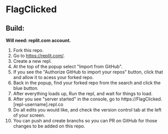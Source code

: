 # FlagClicked

<!--[![](https://img.shields.io/badge/chat-on%20discord-orange?style=for-the-badge&logo=appveyor)](https://discord.gg/253sVH6qYg)-->

## Build:

**Will need: replit.com account.**

1. Fork this repo.
2. Go to https://replit.com/.
3. Create a new repl.
4. At the top of the popup select "Import from GitHub".
5. If you see the "Authorize GitHub to import your repos" button, click that and allow it to acess your forked repo.
6. Back in the popup, find your forked repo from the search and click the blue button.
7. After everything loads up, Run the repl, and wait for things to load.
8. After you see "server started" in the console, go to https://FlagClicked.[repl-username].repl.co
9. Do all edits you would like, and check the version control tab at the left of your screen.
10. You can push and create branchs so you can PR on GitHub for those changes to be added on this repo.
